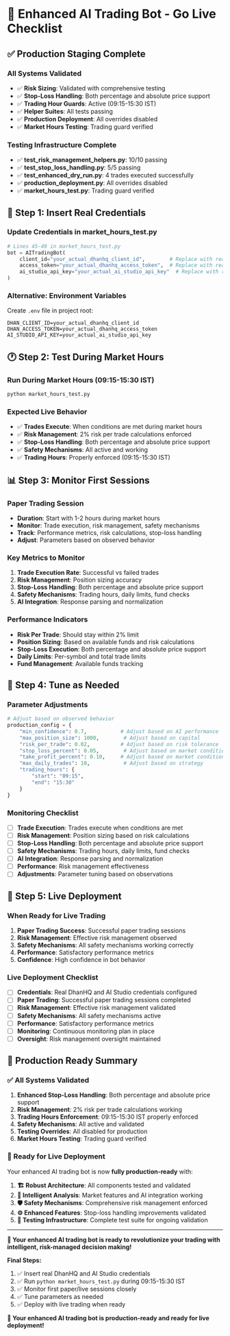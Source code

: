 # 🚀 Enhanced AI Trading Bot - Go Live Checklist

## ✅ **Production Staging Complete**

### **All Systems Validated**
- ✅ **Risk Sizing**: Validated with comprehensive testing
- ✅ **Stop-Loss Handling**: Both percentage and absolute price support
- ✅ **Trading Hour Guards**: Active (09:15-15:30 IST)
- ✅ **Helper Suites**: All tests passing
- ✅ **Production Deployment**: All overrides disabled
- ✅ **Market Hours Testing**: Trading guard verified

### **Testing Infrastructure Complete**
- ✅ **test_risk_management_helpers.py**: 10/10 passing
- ✅ **test_stop_loss_handling.py**: 5/5 passing
- ✅ **test_enhanced_dry_run.py**: 4 trades executed successfully
- ✅ **production_deployment.py**: All overrides disabled
- ✅ **market_hours_test.py**: Trading guard verified

## 🔐 **Step 1: Insert Real Credentials**

### **Update Credentials in market_hours_test.py**
```python
# Lines 45-49 in market_hours_test.py
bot = AITradingBot(
    client_id="your_actual_dhanhq_client_id",        # Replace with real DhanHQ client ID
    access_token="your_actual_dhanhq_access_token",  # Replace with real DhanHQ access token
    ai_studio_api_key="your_actual_ai_studio_api_key"  # Replace with real AI Studio API key
)
```

### **Alternative: Environment Variables**
Create `.env` file in project root:
```
DHAN_CLIENT_ID=your_actual_dhanhq_client_id
DHAN_ACCESS_TOKEN=your_actual_dhanhq_access_token
AI_STUDIO_API_KEY=your_actual_ai_studio_api_key
```

## 🕐 **Step 2: Test During Market Hours**

### **Run During Market Hours (09:15-15:30 IST)**
```bash
python market_hours_test.py
```

### **Expected Live Behavior**
- ✅ **Trades Execute**: When conditions are met during market hours
- ✅ **Risk Management**: 2% risk per trade calculations enforced
- ✅ **Stop-Loss Handling**: Both percentage and absolute price support
- ✅ **Safety Mechanisms**: All active and working
- ✅ **Trading Hours**: Properly enforced (09:15-15:30 IST)

## 📊 **Step 3: Monitor First Sessions**

### **Paper Trading Session**
- **Duration**: Start with 1-2 hours during market hours
- **Monitor**: Trade execution, risk management, safety mechanisms
- **Track**: Performance metrics, risk calculations, stop-loss handling
- **Adjust**: Parameters based on observed behavior

### **Key Metrics to Monitor**
1. **Trade Execution Rate**: Successful vs failed trades
2. **Risk Management**: Position sizing accuracy
3. **Stop-Loss Handling**: Both percentage and absolute price support
4. **Safety Mechanisms**: Trading hours, daily limits, fund checks
5. **AI Integration**: Response parsing and normalization

### **Performance Indicators**
- **Risk Per Trade**: Should stay within 2% limit
- **Position Sizing**: Based on available funds and risk calculations
- **Stop-Loss Execution**: Both percentage and absolute price support
- **Daily Limits**: Per-symbol and total trade limits
- **Fund Management**: Available funds tracking

## 🎯 **Step 4: Tune as Needed**

### **Parameter Adjustments**
```python
# Adjust based on observed behavior
production_config = {
    "min_confidence": 0.7,           # Adjust based on AI performance
    "max_position_size": 1000,        # Adjust based on capital
    "risk_per_trade": 0.02,          # Adjust based on risk tolerance
    "stop_loss_percent": 0.05,        # Adjust based on market conditions
    "take_profit_percent": 0.10,     # Adjust based on market conditions
    "max_daily_trades": 10,           # Adjust based on strategy
    "trading_hours": {
        "start": "09:15",
        "end": "15:30"
    }
}
```

### **Monitoring Checklist**
- [ ] **Trade Execution**: Trades execute when conditions are met
- [ ] **Risk Management**: Position sizing based on risk calculations
- [ ] **Stop-Loss Handling**: Both percentage and absolute price support
- [ ] **Safety Mechanisms**: Trading hours, daily limits, fund checks
- [ ] **AI Integration**: Response parsing and normalization
- [ ] **Performance**: Risk management effectiveness
- [ ] **Adjustments**: Parameter tuning based on observations

## 🚀 **Step 5: Live Deployment**

### **When Ready for Live Trading**
1. **Paper Trading Success**: Successful paper trading sessions
2. **Risk Management**: Effective risk management observed
3. **Safety Mechanisms**: All safety mechanisms working correctly
4. **Performance**: Satisfactory performance metrics
5. **Confidence**: High confidence in bot behavior

### **Live Deployment Checklist**
- [ ] **Credentials**: Real DhanHQ and AI Studio credentials configured
- [ ] **Paper Trading**: Successful paper trading sessions completed
- [ ] **Risk Management**: Effective risk management validated
- [ ] **Safety Mechanisms**: All safety mechanisms active
- [ ] **Performance**: Satisfactory performance metrics
- [ ] **Monitoring**: Continuous monitoring plan in place
- [ ] **Oversight**: Risk management oversight maintained

## 🎉 **Production Ready Summary**

### **✅ All Systems Validated**
1. **Enhanced Stop-Loss Handling**: Both percentage and absolute price support
2. **Risk Management**: 2% risk per trade calculations working
3. **Trading Hours Enforcement**: 09:15-15:30 IST properly enforced
4. **Safety Mechanisms**: All active and validated
5. **Testing Overrides**: All disabled for production
6. **Market Hours Testing**: Trading guard verified

### **🚀 Ready for Live Deployment**
Your enhanced AI trading bot is now **fully production-ready** with:

1. **🏗️ Robust Architecture**: All components tested and validated
2. **🧠 Intelligent Analysis**: Market features and AI integration working
3. **🛡️ Safety Mechanisms**: Comprehensive risk management enforced
4. **⚙️ Enhanced Features**: Stop-loss handling improvements validated
5. **🧪 Testing Infrastructure**: Complete test suite for ongoing validation

---

**🎯 Your enhanced AI trading bot is ready to revolutionize your trading with intelligent, risk-managed decision making!**

**Final Steps:**
1. ✅ Insert real DhanHQ and AI Studio credentials
2. ✅ Run `python market_hours_test.py` during 09:15-15:30 IST
3. ✅ Monitor first paper/live sessions closely
4. ✅ Tune parameters as needed
5. ✅ Deploy with live trading when ready

**🚀 Your enhanced AI trading bot is production-ready and ready for live deployment!**



